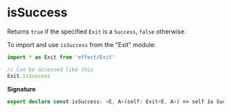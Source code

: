 # isSuccess

Returns `true` if the specified `Exit` is a `Success`, `false` otherwise.

To import and use `isSuccess` from the "Exit" module:

```ts
import * as Exit from 'effect/Exit'

// Can be accessed like this
Exit.isSuccess
```

**Signature**

```ts
export declare const isSuccess: <E, A>(self: Exit<E, A>) => self is Success<E, A>
```
